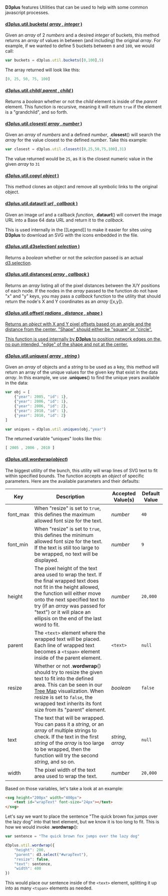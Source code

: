 **D3plus** features Utilities that can be used to help with some common javascript processes.

#### <a name="buckets" href="#buckets"> d3plus.util.buckets( *array* , *integer* )</a>

Given an *array* of 2 *numbers* and a desired *integer* of buckets, this method returns an *array* of values in between (and including) the original *array*. For example, if we wanted to define 5 buckets between ```0``` and ```100```, we would call:

```js
var buckets = d3plus.util.buckets([0,100],5)
```

The array returned will look like this:

```js
[0, 25, 50, 75, 100]
```

#### <a name="child" href="#child">d3plus.util.child( *parent* , *child* )</a>

Returns a *boolean* whether or not the *child* element is inside of the *parent* element. This function is recursive, meaning it will return ```true``` if the element is a "grandchild", and so forth.

#### <a name="closest" href="#closest"> d3plus.util.closest( *array* , *number* )</a>

Given an *array* of *numbers* and a defined *number*, .**closest**() will search the *array* for the value closest to the defined *number*. Take this example:

```js
var closest = d3plus.util.closest([0,25,50,75,100],31)
```

The value returned would be ```25```, as it is the closest numeric value in the given *array* to ```31```

#### <a name="copy" href="#copy">d3plus.util.copy( *object* )</a>

This method clones an object and remove all symbolic links to the original object.

#### <a name="dataurl" href="#dataurl">d3plus.util.dataurl( *url* , *callback* )</a>

Given an image *url* and a callback *function*, .**dataurl**() will convert the image URL into a Base 64 data URL and return it to the *callback*.

This is used internally in the [[Legend]] to make it easier for sites using **D3plus** to download an SVG with the icons embedded in the file.

#### <a name="d3selection" href="#d3selection">d3plus.util.d3selection( *selection* )</a>

Returns a *boolean* whether or not the *selection* passed is an actual [d3.selection](https://github.com/mbostock/d3/wiki/Selections).

#### <a name="distances" href="#distances">d3plus.util.distances( *array* , *callback* )</a>

Returns an *array* listing all of the pixel distances between the X/Y positions of each node. If the nodes in the *array* passed to the function do not have "x" and "y" keys, you may pass a *callback* function to the utility that should return the node's X and Y coordinates as an *array* ([x,y]).

#### <a name="offset" href="#offset">d3plus.util.offset( *radians* , *distance* , *shape* )

Returns an *object* with X and Y pixel offsets based on an angle and the distance from the center. "Shape" should either be "square" or "circle".

This function is used internally by **D3plus** to position network edges on the, no pun intended, "edge" of the shape and not at the center.

#### <a name="uniques" href="#uniques">d3plus.util.uniques( *array* , *string* )</a>

Given an *array* of objects and a *string* to be used as a key, this method will return an array of the unique values for the given key that exist in the data *array*. In this example, we use  .**uniques**() to find the unique years available in the data:

```js
var obj = [
	{"year": 2005, "id": 1},
	{"year": 2006, "id": 1},
	{"year": 2006, "id": 2},
	{"year": 2010, "id": 1},
	{"year": 2010, "id": 2}
]

var uniques = d3plus.util.uniques(obj,"year")
```

The returned variable "uniques" looks like this:

```js
[ 2005 , 2006 , 2010 ]
```

#### <a name="wordwrap" href="#wordwrap">d3plus.util.wordwrap(*object*)</a>

The biggest utility of the bunch, this utility will wrap lines of SVG text to fit within specified bounds. The function accepts an *object* of specific parameters. Here are the available parameters and their defaults:

| Key | Description | Accepted Value(s) | Default Value |
|---|---|---|---|
| font_max | When "resize" is set to ```true```, this defines the maximum allowed font size for the text. | *number* | ```40``` |
|font_min|When "resize" is set to ```true```, this defines the minimum allowed font size for the text. If the text is still too large to be wrapped, no text will be displayed.|*number*|```9```|
|height|The pixel height of the text area used to wrap the text. If the final wrapped text does not fit in the height allowed, the function will either move onto the next specified text to try (if an *array* was passed for "text") or it will place an ellipsis on the end of the last word to fit.|*number*|```20,000```|
|parent|The ```<text>``` element where the wrapped text will be placed. Each line of wrapped text becomes a ```<tspan>``` element inside of the parent element.| ```<text>```|```null```|
|resize|Whether or not .**wordwrap**() should try to resize the given text to fit into the defined  area. This can be seen in our [Tree Map](Visualization-Types#tree_map) visualization. When resize is set to ```false```, the wrapped text inherits its font size from its "parent"  element.|*boolean*|```false```|
|text|The text that will be wrapped. You can pass it a *string*, or an *array* of multiple strings to check. If the text in the first *string* of the *array* is too large to be wrapped, then the function will try the second *string*, and so on.|*string*, *array*|```null```|
|width|The pixel width of the text area used to wrap the text.|*number*|```20,000```|

Based on those variables, let's take a look at an example:

```html
<svg height="200px" width="400px">
	<text id="wrapText" font-size="24px"></text>
</svg>
```

Let's say we want to place the sentence "The quick brown fox jumps over the lazy dog" into that text element, but we know it is too long to fit. This is how we would invoke .**wordwrap**():

```js
var sentence = "The quick brown fox jumps over the lazy dog"

d3plus.util.wordwrap({
	"height": 200,
	"parent": d3.select("#wrapText"),
	"resize": false,
	"text": sentence,
	"width": 400
})
```

This would place our sentence inside of the ```<text>``` element, splitting it up into as many ```<tspan>``` elements as needed.
